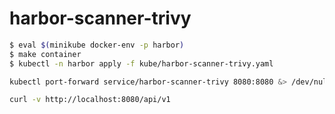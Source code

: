# harbor-scanner-trivy

```bash
$ eval $(minikube docker-env -p harbor)
$ make container
$ kubectl -n harbor apply -f kube/harbor-scanner-trivy.yaml
```

```bash
kubectl port-forward service/harbor-scanner-trivy 8080:8080 &> /dev/null &

curl -v http://localhost:8080/api/v1
```
